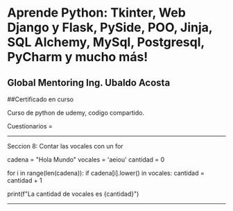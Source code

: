 # Aprende Python: Tkinter, Web Django y Flask, PySide, POO, Jinja, SQL Alchemy, MySql, Postgresql, PyCharm y mucho más!

## Global Mentoring Ing. Ubaldo Acosta 

##Certificado en curso






Curso de python de udemy, codigo compartido.







Cuestionarios = 

-----------------------------------------------------------------------
Seccion 8: Contar las vocales con un for

cadena = "Hola Mundo"
vocales = 'aeiou'
cantidad = 0

for i in range(len(cadena)):
    if cadena[i].lower() in vocales:
        cantidad = cantidad + 1
    
print(f"La cantidad de vocales es {cantidad}")

------------------------------------------------------------------------
